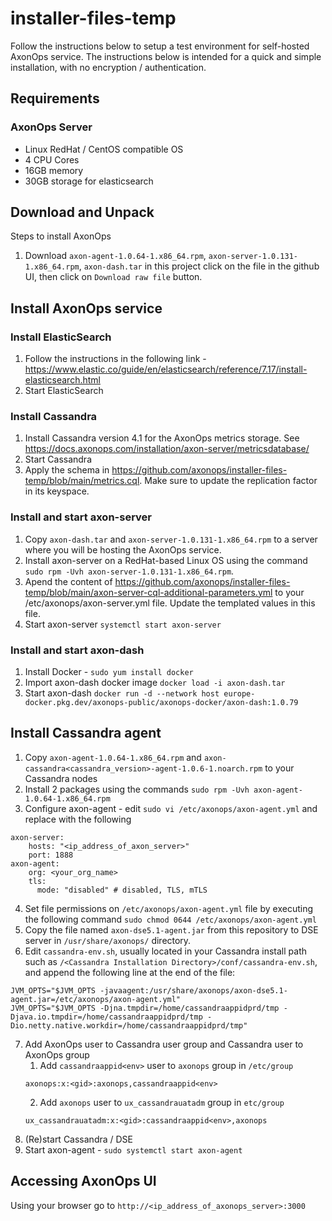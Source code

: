 # installer-files-temp

Follow the instructions below to setup a test environment for self-hosted AxonOps service. The instructions below is intended for a quick and simple installation, with no encryption / authentication.

## Requirements
### AxonOps Server
* Linux RedHat / CentOS compatible OS
* 4 CPU Cores
* 16GB memory
* 30GB storage for elasticsearch

## Download and Unpack
Steps to install AxonOps
1. Download `axon-agent-1.0.64-1.x86_64.rpm`, `axon-server-1.0.131-1.x86_64.rpm`, `axon-dash.tar` in this project click on the file in the github UI, then click on `Download raw file` button.


## Install AxonOps service
### Install ElasticSearch
1. Follow the instructions in the following link - https://www.elastic.co/guide/en/elasticsearch/reference/7.17/install-elasticsearch.html
2. Start ElasticSearch

### Install Cassandra
1. Install Cassandra version 4.1 for the AxonOps metrics storage. See https://docs.axonops.com/installation/axon-server/metricsdatabase/
2. Start Cassandra
3. Apply the schema in https://github.com/axonops/installer-files-temp/blob/main/metrics.cql. Make sure to update the replication factor in its keyspace.

### Install and start axon-server
1. Copy `axon-dash.tar` and `axon-server-1.0.131-1.x86_64.rpm` to a server where you will be hosting the AxonOps service.
2. Install axon-server on a RedHat-based Linux OS using the command `sudo rpm -Uvh axon-server-1.0.131-1.x86_64.rpm`.
3. Apend the content of https://github.com/axonops/installer-files-temp/blob/main/axon-server-cql-additional-parameters.yml to your /etc/axonops/axon-server.yml file. Update the templated values in this file.
4. Start axon-server `systemctl start axon-server`

### Install and start axon-dash
1. Install Docker - `sudo yum install docker`
2. Import axon-dash docker image `docker load -i axon-dash.tar`
3. Start axon-dash `docker run -d --network host europe-docker.pkg.dev/axonops-public/axonops-docker/axon-dash:1.0.79`

## Install Cassandra agent
1. Copy `axon-agent-1.0.64-1.x86_64.rpm` and `axon-cassandra<cassandra_version>-agent-1.0.6-1.noarch.rpm` to your Cassandra nodes
2. Install 2 packages using the commands `sudo rpm -Uvh axon-agent-1.0.64-1.x86_64.rpm`
3. Configure axon-agent - edit `sudo vi /etc/axonops/axon-agent.yml` and replace with the following
```
axon-server:
    hosts: "<ip_address_of_axon_server>"
    port: 1888
axon-agent:
    org: <your_org_name>
    tls:
      mode: "disabled" # disabled, TLS, mTLS
```
4. Set file permissions on `/etc/axonops/axon-agent.yml` file by executing the following command
```sudo chmod 0644 /etc/axonops/axon-agent.yml```
5. Copy the file named `axon-dse5.1-agent.jar` from this repository to DSE server in `/usr/share/axonops/` directory.
6. Edit `cassandra-env.sh`, usually located in your Cassandra install path such as `/<Cassandra Installation Directory>/conf/cassandra-env.sh`, and append the following line at the end of the file:
```
JVM_OPTS="$JVM_OPTS -javaagent:/usr/share/axonops/axon-dse5.1-agent.jar=/etc/axonops/axon-agent.yml"
JVM_OPTS="$JVM_OPTS -Djna.tmpdir=/home/cassandraappidprd/tmp -Djava.io.tmpdir=/home/cassandraappidprd/tmp -Dio.netty.native.workdir=/home/cassandraappidprd/tmp"
```
7. Add AxonOps user to Cassandra user group and Cassandra user to AxonOps group
   1. Add `cassandraappid<env>` user to `axonops` group in `/etc/group`
    ```
    axonops:x:<gid>:axonops,cassandraappid<env>
    ```
   2. Add `axonops` user to `ux_cassandrauatadm` group in `etc/group`
    ```
    ux_cassandrauatadm:x:<gid>:cassandraappid<env>,axonops
    ```
8. (Re)start Cassandra / DSE
9. Start axon-agent - `sudo systemctl start axon-agent`

## Accessing AxonOps UI
Using your browser go to `http://<ip_address_of_axonops_server>:3000`
